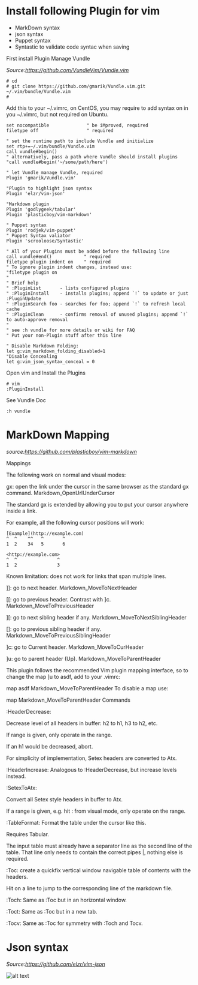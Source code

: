 

# Install following Plugin for vim

* MarkDown syntax
* json syntax
* Puppet syntax
* Syntastic to validate code syntac when saving


First install Plugin Manage Vundle

*Source:https://github.com/VundleVim/Vundle.vim*

```
# cd
# git clone https://github.com/gmarik/Vundle.vim.git ~/.vim/bundle/Vundle.vim
#
```

Add this to your ~/.vimrc, on CentOS, you may require to add syntax on in you ~/.vimrc, but not required on Ubuntu.

```vim
set nocompatible              " be iMproved, required
filetype off                  " required

" set the runtime path to include Vundle and initialize
set rtp+=~/.vim/bundle/Vundle.vim
call vundle#begin()
" alternatively, pass a path where Vundle should install plugins
"call vundle#begin('~/some/path/here')

" let Vundle manage Vundle, required
Plugin 'gmarik/Vundle.vim'

"Plugin to highlight json syntax
Plugin 'elzr/vim-json'

"Markdown plugin
Plugin 'godlygeek/tabular'
Plugin 'plasticboy/vim-markdown'

" Puppet syntax
Plugin 'rodjek/vim-puppet'
" Puppet Syntax valiator
Plugin 'scrooloose/Syntastic'

" All of your Plugins must be added before the following line
call vundle#end()            " required
filetype plugin indent on    " required
" To ignore plugin indent changes, instead use:
"filetype plugin on
"
" Brief help
" :PluginList       - lists configured plugins
" :PluginInstall    - installs plugins; append `!` to update or just :PluginUpdate
" :PluginSearch foo - searches for foo; append `!` to refresh local cache
" :PluginClean      - confirms removal of unused plugins; append `!` to auto-approve removal
"
" see :h vundle for more details or wiki for FAQ
" Put your non-Plugin stuff after this line

" Disable Markdown Folding:
let g:vim_markdown_folding_disabled=1
"Disable Concealing
let g:vim_json_syntax_conceal = 0
```


Open vim and Install the Plugins
```vim
# vim
:PluginInstall
```

See Vundle Doc
```vim
:h vundle
```


# MarkDown Mapping
*source:https://github.com/plasticboy/vim-markdown*

Mappings

The following work on normal and visual modes:

gx: open the link under the cursor in the same browser as the standard gx command. <Plug>Markdown_OpenUrlUnderCursor

The standard gx is extended by allowing you to put your cursor anywhere inside a link.

For example, all the following cursor positions will work:
```vim
[Example](http://example.com)
^  ^    ^^   ^       ^
1  2    34   5       6

<http://example.com>
^  ^               ^
1  2               3
```
Known limitation: does not work for links that span multiple lines.

]]: go to next header. <Plug>Markdown_MoveToNextHeader

[[: go to previous header. Contrast with ]c. <Plug>Markdown_MoveToPreviousHeader

][: go to next sibling header if any. <Plug>Markdown_MoveToNextSiblingHeader

[]: go to previous sibling header if any. <Plug>Markdown_MoveToPreviousSiblingHeader

]c: go to Current header. <Plug>Markdown_MoveToCurHeader

]u: go to parent header (Up). <Plug>Markdown_MoveToParentHeader

This plugin follows the recommended Vim plugin mapping interface, so to change the map ]u to asdf, add to your .vimrc:

map asdf <Plug>Markdown_MoveToParentHeader
To disable a map use:

map <Plug> <Plug>Markdown_MoveToParentHeader
Commands

:HeaderDecrease:

Decrease level of all headers in buffer: h2 to h1, h3 to h2, etc.

If range is given, only operate in the range.

If an h1 would be decreased, abort.

For simplicity of implementation, Setex headers are converted to Atx.

:HeaderIncrease: Analogous to :HeaderDecrease, but increase levels instead.

:SetexToAtx:

Convert all Setex style headers in buffer to Atx.

If a range is given, e.g. hit : from visual mode, only operate on the range.

:TableFormat: Format the table under the cursor like this.

Requires Tabular.

The input table must already have a separator line as the second line of the table. That line only needs to contain the correct pipes |, nothing else is required.

:Toc: create a quickfix vertical window navigable table of contents with the headers.

Hit <Enter> on a line to jump to the corresponding line of the markdown file.

:Toch: Same as :Toc but in an horizontal window.

:Toct: Same as :Toc but in a new tab.

:Tocv: Same as :Toc for symmetry with :Toch and Tocv.


# Json syntax 
*Source:https://github.com/elzr/vim-json*


![alt text](https://cloud.githubusercontent.com/assets/183877/7018898/98e428e0-dccf-11e4-9ab8-c554b3556155.jpg "Json highligh")


